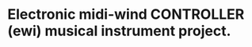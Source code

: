 # Electronic midi-wind CONTROLLER (ewi) musical instrument project.

<picture>
 <source media="(prefers-color-scheme: dark)" srcset=https://github.com/michalkaras/MIDIWINDS/blob/master/SAX-PLAST.png">
</picture>
